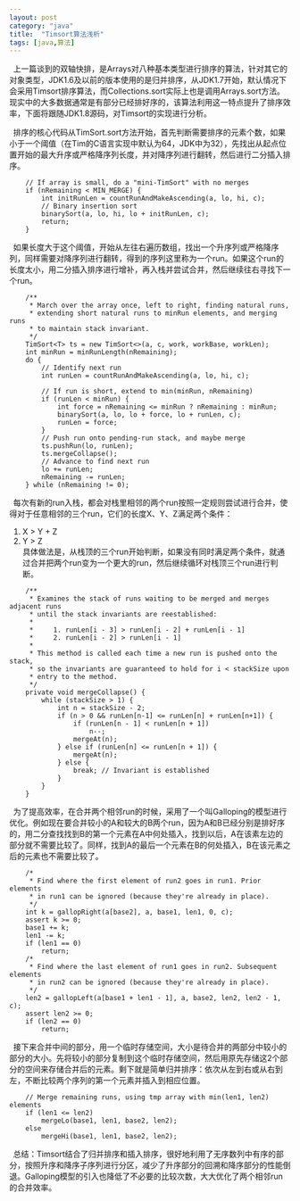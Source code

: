 ```yaml
---
layout: post
category: "java"
title:  "Timsort算法浅析"
tags: [java,算法]
---
```


&#8194;上一篇谈到的双轴快排，是Arrays对八种基本类型进行排序的算法，针对其它的对象类型，JDK1.6及以前的版本使用的是归并排序，从JDK1.7开始，默认情况下会采用Timsort排序算法，而Collections.sort实际上也是调用Arrays.sort方法。现实中的大多数据通常是有部分已经排好序的，该算法利用这一特点提升了排序效率，下面将跟随JDK1.8源码，对Timsort的实现进行分析。

&#8194;排序的核心代码从TimSort.sort方法开始，首先判断需要排序的元素个数，如果小于一个阈值（在Tim的C语言实现中默认为64，JDK中为32），先找出从起点位置开始的最大升序或严格降序列长度，并对降序列进行翻转，然后进行二分插入排序。

```
    // If array is small, do a "mini-TimSort" with no merges
    if (nRemaining < MIN_MERGE) {
        int initRunLen = countRunAndMakeAscending(a, lo, hi, c);
        // Binary insertion sort
        binarySort(a, lo, hi, lo + initRunLen, c);
        return;
    }
```
&#8194;如果长度大于这个阈值，开始从左往右遍历数组，找出一个升序列或严格降序列，同样需要对降序列进行翻转，得到的序列这里称为一个run。如果这个run的长度太小，用二分插入排序进行增补，再入栈并尝试合并，然后继续往右寻找下一个run。

```
    /**
     * March over the array once, left to right, finding natural runs,
     * extending short natural runs to minRun elements, and merging runs
     * to maintain stack invariant.
     */
    TimSort<T> ts = new TimSort<>(a, c, work, workBase, workLen);
    int minRun = minRunLength(nRemaining);
    do {
        // Identify next run
        int runLen = countRunAndMakeAscending(a, lo, hi, c);

        // If run is short, extend to min(minRun, nRemaining)
        if (runLen < minRun) {
            int force = nRemaining <= minRun ? nRemaining : minRun;
            binarySort(a, lo, lo + force, lo + runLen, c);
            runLen = force;
        }
        // Push run onto pending-run stack, and maybe merge
        ts.pushRun(lo, runLen);
        ts.mergeCollapse();
        // Advance to find next run
        lo += runLen;
        nRemaining -= runLen;
    } while (nRemaining != 0);
```

&#8194;每次有新的run入栈，都会对栈里相邻的两个run按照一定规则尝试进行合并，使得对于任意相邻的三个run，它们的长度X、Y、Z满足两个条件：  
1. X > Y + Z  
2. Y > Z  
具体做法是，从栈顶的三个run开始判断，如果没有同时满足两个条件，就通过合并把两个run变为一个更大的run，然后继续循环对栈顶三个run进行判断。

```
    /**
     * Examines the stack of runs waiting to be merged and merges adjacent runs
     * until the stack invariants are reestablished:
     *
     *     1. runLen[i - 3] > runLen[i - 2] + runLen[i - 1]
     *     2. runLen[i - 2] > runLen[i - 1]
     *
     * This method is called each time a new run is pushed onto the stack,
     * so the invariants are guaranteed to hold for i < stackSize upon
     * entry to the method.
     */
    private void mergeCollapse() {
        while (stackSize > 1) {
            int n = stackSize - 2;
            if (n > 0 && runLen[n-1] <= runLen[n] + runLen[n+1]) {
                if (runLen[n - 1] < runLen[n + 1])
                    n--;
                mergeAt(n);
            } else if (runLen[n] <= runLen[n + 1]) {
                mergeAt(n);
            } else {
                break; // Invariant is established
            }
        }
    }
```

&#8194;为了提高效率，在合并两个相邻run的时候，采用了一个叫Galloping的模型进行优化。例如现在要合并较小的A和较大的B两个run，因为A和B已经分别是排好序的，用二分查找找到B的第一个元素在A中何处插入，找到以后，A在该素左边的部分就不需要比较了。同样，找到A的最后一个元素在B的何处插入，B在该元素之后的元素也不需要比较了。

```
    /*
     * Find where the first element of run2 goes in run1. Prior elements
     * in run1 can be ignored (because they're already in place).
     */
    int k = gallopRight(a[base2], a, base1, len1, 0, c);
    assert k >= 0;
    base1 += k;
    len1 -= k;
    if (len1 == 0)
        return;
    /*
     * Find where the last element of run1 goes in run2. Subsequent elements
     * in run2 can be ignored (because they're already in place).
     */
    len2 = gallopLeft(a[base1 + len1 - 1], a, base2, len2, len2 - 1, c);
    assert len2 >= 0;
    if (len2 == 0)
        return;
```
&#8194;接下来合并中间的部分，用一个临时存储空间，大小是待合并的两部分中较小的部分的大小。先将较小的部分复制到这个临时存储空间，然后用原先存储这2个部分的空间来存储合并后的元素。剩下就是简单归并排序：依次从左到右或从右到左，不断比较两个序列的第一个元素并插入到相应位置。

```
    // Merge remaining runs, using tmp array with min(len1, len2) elements
    if (len1 <= len2)
        mergeLo(base1, len1, base2, len2);
    else
        mergeHi(base1, len1, base2, len2);
```
&#8194;总结：Timsort结合了归并排序和插入排序，很好地利用了无序数列中有序的部分，按照升序和降序子序列进行分区，减少了升序部分的回溯和降序部分的性能倒退。Galloping模型的引入也降低了不必要的比较次数，大大优化了两个相邻run的合并效率。